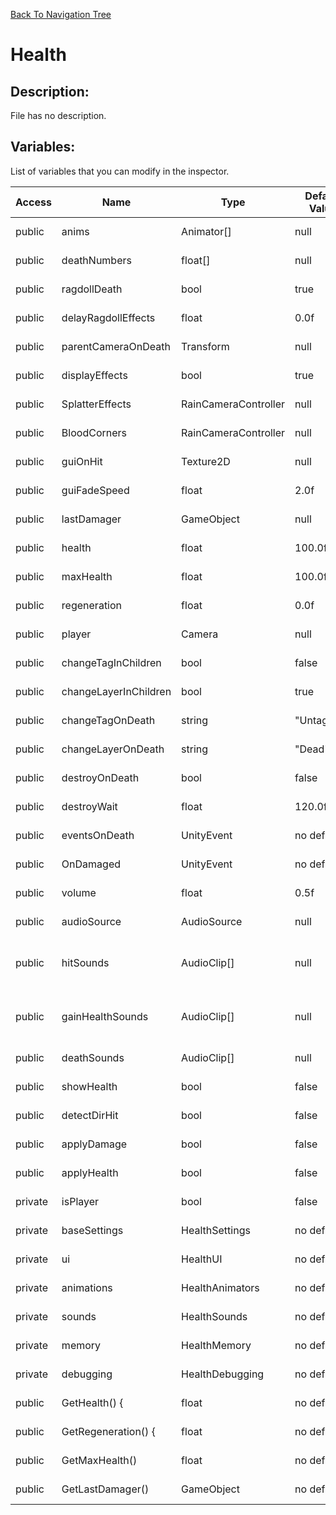 [Back To Navigation Tree](https://wesleywh.github.io/GameDevRepo/docs/navigation.html)
# Health

## Description:
File has no description.

## Variables:
List of variables that you can modify in the inspector.

|Access|Name|Type|Default Value|Description|
|---|---|---|---|---|
|public|anims|Animator[]|null|No description.|
|public|deathNumbers|float[]|null|No description.|
|public|ragdollDeath|bool|true|No description.|
|public|delayRagdollEffects|float|0.0f|No description.|
|public|parentCameraOnDeath|Transform|null|No description.|
|public|displayEffects|bool|true|No description.|
|public|SplatterEffects|RainCameraController|null|No description.|
|public|BloodCorners|RainCameraController|null|No description.|
|public|guiOnHit|Texture2D|null|No description.|
|public|guiFadeSpeed|float|2.0f|No description.|
|public|lastDamager|GameObject|null|No description.|
|public|health|float|100.0f|No description.|
|public|maxHealth|float|100.0f|No description.|
|public|regeneration|float|0.0f|No description.|
|public|player|Camera|null|No description.|
|public|changeTagInChildren|bool|false|No description.|
|public|changeLayerInChildren|bool|true|No description.|
|public|changeTagOnDeath|string|"Untagged"|No description.|
|public|changeLayerOnDeath|string|"Dead"|No description.|
|public|destroyOnDeath|bool|false|No description.|
|public|destroyWait|float|120.0f|No description.|
|public|eventsOnDeath|UnityEvent|no default|No description.|
|public|OnDamaged|UnityEvent|no default|No description.|
|public|volume|float|0.5f|No description.|
|public|audioSource|AudioSource|null|No description.|
|public|hitSounds|AudioClip[]|null|sounds to play when this object is damaged|
|public|gainHealthSounds|AudioClip[]|null|sound to play when gaining health|
|public|deathSounds|AudioClip[]|null|No description.|
|public|showHealth|bool|false|for debugging|
|public|detectDirHit|bool|false|for debugging|
|public|applyDamage|bool|false|for debugging|
|public|applyHealth|bool|false|No description.|
|private|isPlayer|bool|false|No description.|
|private|baseSettings|HealthSettings|no default|No description.|
|private|ui|HealthUI|no default|No description.|
|private|animations|HealthAnimators|no default|No description.|
|private|sounds|HealthSounds|no default|No description.|
|private|memory|HealthMemory|no default|No description.|
|private|debugging|HealthDebugging|no default|No description.|
|public|GetHealth() {|float|no default|No description.|
|public|GetRegeneration() {|float|no default|No description.|
|public|GetMaxHealth()|float|no default|No description.|
|public|GetLastDamager()|GameObject|no default|No description.|
